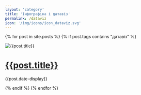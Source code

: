 ```yaml
---
layout: 'category'
title: 'Інфографіка і датавіз'
permalink: /dataviz
icon: '/img/icons/icon_dataviz.svg'
---
```


<div class="mainProjectsContainer">

  {% for post in site.posts %}
  {% if post.tags contains "датавіз" %}
  <div class="mainProjectCard">
    <div class="previewWrap"><img src="{{post.preview-image}}" alt="{{post.title}}" class="cardSnippet"></div>
    <div class="mainProjectCardText">
      <h1><a href =' {{post.url}} '> {{post.title}} </a></h1>
      <p class="cardDate">{{post.date-display}}</p>
    </div>
  </div>
  {% endif %}
  {% endfor %}
  
</div>